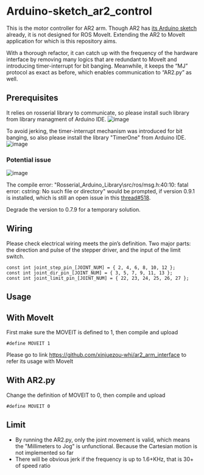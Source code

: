 # Arduino-sketch_ar2_control

This is the motor controller for AR2 arm. Though AR2 has [its Arduino sketch](https://www.anninrobotics.com/downloads) already, it is not designed for ROS MoveIt. Extending the AR2 to MoveIt application for which is this repository aims.

With a thorough refactor, it can catch up with the frequency of the hardware interface by removing many logics that are redundant to MoveIt and introducing timer-interrupt for bit banging. Meanwhile, it keeps the “MJ” protocol as exact as before, which enables communication to “AR2.py” as well.

## Prerequisites
It relies on rosserial library to communicate, so please install such library from library managment of Arduino IDE.
![image](https://user-images.githubusercontent.com/72239958/183248539-b3b5ac4b-b4fa-437d-aa0e-2b6feb40bdda.png)

To avoid jerking, the timer-interrupt mechanism was introduced for bit banging, so also please install the library "TimerOne" from Arduino IDE.
![image](https://user-images.githubusercontent.com/72239958/185028082-421d4d3b-a846-4eb2-9238-eaf2ded5698e.png)

### Potential issue
![image](https://user-images.githubusercontent.com/72239958/183331463-e284af73-4694-451c-803e-ae6c8dfe9612.png)

The compile error: "Rosserial_Arduino_Library\src/ros/msg.h:40:10: fatal error: cstring: No such file or directory" would be prompted, if version 0.9.1 is installed, which is still an open issue in this [thread#518](https://github.com/ros-drivers/rosserial/issues/518).

Degrade the version to 0.7.9 for a temporary solution.

## Wiring
Please check electrical wiring meets the pin’s definition. Two major parts: the direction and pulse of the stepper driver, and the input of the limit switch.
```
const int joint_step_pin_[JOINT_NUM] = { 2, 4, 6, 8, 10, 12 };
const int joint_dir_pin_[JOINT_NUM] = { 3, 5, 7, 9, 11, 13 };
const int joint_limit_pin_[JOINT_NUM] = { 22, 23, 24, 25, 26, 27 };
```

## Usage
## With MoveIt
First make sure the MOVEIT is defined to 1, then compile and upload
```
#define MOVEIT 1
```

Please go to link
https://github.com/xinjuezou-whi/ar2_arm_interface
to refer its usage with MoveIt

## With AR2.py
Change the definition of MOVEIT to 0, then compile and upload

```
#define MOVEIT 0
```

## Limit
* By running the AR2.py, only the joint movement is valid, which means the "Millimeters to Jog" is unfunctional. Because the Cartesian motion is not implemented so far
* There will be obvious jerk if the frequency is up to 1.6+KHz, that is 30+ of speed ratio
